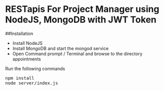 # RESTapis For Project Manager using NodeJS, MongoDB with JWT Token


##Installation
* Install NodeJS
* Install MongoDB and start the mongod service
* Open Command prompt / Terminal and browse to the directory appointments

Run the following commands
<pre>
npm install 
node server/index.js
</pre>

